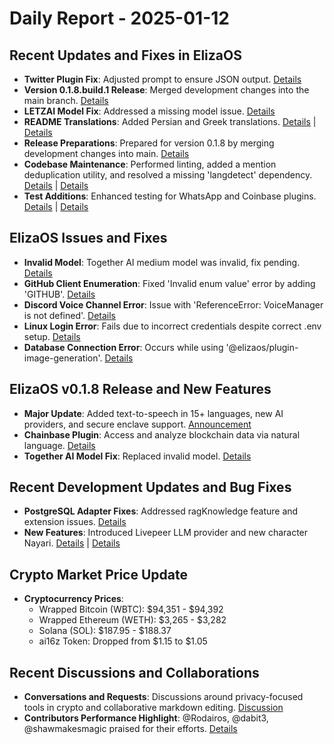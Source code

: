 # Daily Report - 2025-01-12

## Recent Updates and Fixes in ElizaOS
- **Twitter Plugin Fix**: Adjusted prompt to ensure JSON output. [Details](https://github.com/elizaOS/eliza/commit/7df280d46e813dc91258ff30cce86e16b68cf5d7)
- **Version 0.1.8.build.1 Release**: Merged development changes into the main branch. [Details](https://github.com/elizaOS/eliza/commit/d55c86c961960b4b34528c358eb34b2ff4b34d87)
- **LETZAI Model Fix**: Addressed a missing model issue. [Details](https://github.com/elizaOS/eliza/commit/9e8a15e58233f61bfe90df73d32849d2cd7d7849)
- **README Translations**: Added Persian and Greek translations. [Details](https://github.com/elizaOS/eliza/commit/dbaae5264045f9587afc9afc62755d816ab309a1) | [Details](https://github.com/elizaOS/eliza/commit/b8cb35ff0d55daa8fa823aa73bc21ec26008881c)
- **Release Preparations**: Prepared for version 0.1.8 by merging development changes into main. [Details](https://github.com/elizaOS/eliza/commit/5725c009aa0f5c3185fd9e1433f1d90f5cdf305e)
- **Codebase Maintenance**: Performed linting, added a mention deduplication utility, and resolved a missing 'langdetect' dependency. [Details](https://github.com/elizaOS/eliza/commit/5973e5289193bb762d424b9c9b2c4b378f580ae4) | [Details](https://github.com/elizaOS/eliza/commit/28e974049219bb21539031869e3c263515274b6e)
- **Test Additions**: Enhanced testing for WhatsApp and Coinbase plugins. [Details](https://github.com/elizaOS/eliza/commit/9777ad9c4660e51b6aedf749e78e257cb34b5b36) | [Details](https://github.com/elizaOS/eliza/commit/aebd1b4725121b839ed6140f5ea26cdb80dc6257)

## ElizaOS Issues and Fixes
- **Invalid Model**: Together AI medium model was invalid, fix pending. [Details](https://github.com/elizaOS/eliza/issues/2172)
- **GitHub Client Enumeration**: Fixed 'Invalid enum value' error by adding 'GITHUB'. [Details](https://github.com/elizaOS/eliza/pull/2157)
- **Discord Voice Channel Error**: Issue with 'ReferenceError: VoiceManager is not defined'. [Details](https://github.com/elizaOS/eliza/issues/2147)
- **Linux Login Error**: Fails due to incorrect credentials despite correct .env setup. [Details](https://github.com/elizaOS/eliza/issues/2155)
- **Database Connection Error**: Occurs while using '@elizaos/plugin-image-generation'. [Details](https://github.com/elizaOS/eliza/issues/2158)

## ElizaOS v0.1.8 Release and New Features
- **Major Update**: Added text-to-speech in 15+ languages, new AI providers, and secure enclave support. [Announcement](https://twitter.com/ai16zdao/status/1878363330391244986)
- **Chainbase Plugin**: Access and analyze blockchain data via natural language. [Details](https://github.com/elizaOS/eliza/pull/2162)
- **Together AI Model Fix**: Replaced invalid model. [Details](https://github.com/elizaOS/eliza/pull/2173)

## Recent Development Updates and Bug Fixes
- **PostgreSQL Adapter Fixes**: Addressed ragKnowledge feature and extension issues. [Details](https://github.com/elizaOS/eliza/pull/2153)
- **New Features**: Introduced Livepeer LLM provider and new character Nayari. [Details](https://github.com/elizaOS/eliza/pull/2154) | [Details](https://github.com/elizaOS/eliza/pull/2218)

## Crypto Market Price Update
- **Cryptocurrency Prices**:
  - Wrapped Bitcoin (WBTC): $94,351 - $94,392
  - Wrapped Ethereum (WETH): $3,265 - $3,282
  - Solana (SOL): $187.95 - $188.37
  - ai16z Token: Dropped from $1.15 to $1.05

## Recent Discussions and Collaborations
- **Conversations and Requests**: Discussions around privacy-focused tools in crypto and collaborative markdown editing. [Discussion](https://twitter.com/dankvr/status/1878301365635526761)
- **Contributors Performance Highlight**: @Rodairos, @dabit3, @shawmakesmagic praised for their efforts. [Details](https://twitter.com/dankvr/status/1878487132110483780)
